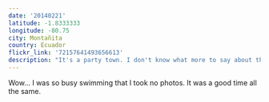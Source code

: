```yaml
---
date: '20140221'
latitude: -1.8333333
longitude: -80.75
city: Montañita
country: Ecuador
flickr_link: '72157641493656613'
description: "It's a party town. I don't know what more to say about that. Good times were had by all."
---
```


Wow... I was so busy swimming that I took no photos. It was a good time all the same.

